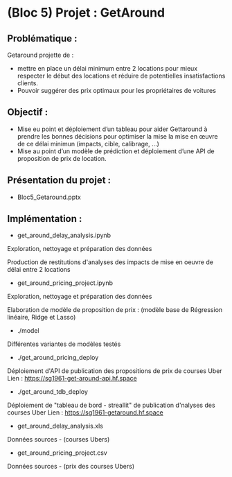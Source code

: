 # (Bloc 5) Projet : GetAround

## Problématique :
Getaround projette de :
* mettre en place un délai minimum entre 2 locations pour mieux respecter le début des locations et réduire de potentielles insatisfactions clients.
* Pouvoir suggérer des prix optimaux pour les propriétaires de voitures 

## Objectif :
* Mise eu point et déploiement d’un tableau pour aider Gettaround à prendre les bonnes décisions  pour optimiser la mise la mise en œuvre de ce délai minimun (impacts, cible, calibrage, …)
* Mise au point d’un modèle de prédiction et déploiement d’une API de proposition de prix de location.

## Présentation du projet :
* Bloc5_Getaround.pptx

## Implémentation :

* get_around_delay_analysis.ipynb

Exploration, nettoyage et préparation des données

Production de restitutions d'analyses des impacts de mise en oeuvre de délai entre 2 locations

* get_around_pricing_project.ipynb

Exploration, nettoyage et préparation des données

Elaboration de modèle de proposition de prix : (modèle base de Régression linéaire, Ridge et Lasso)

* ./model

Différentes variantes de modèles testés

* ./get_around_pricing_deploy
  
Déploiement d'API de publication des propositions de prix de courses Uber
Lien : https://sg1961-get-around-api.hf.space

* ./get_around_tdb_deploy
  
Déploiement de "tableau de bord - streallit" de publication d'nalyses des courses Uber
Lien :  https://sg1961-getaround.hf.space

* get_around_delay_analysis.xls
  
Données sources - (courses Ubers)

* get_around_pricing_project.csv
  
Données sources - (prix des courses Ubers)
